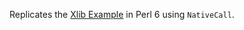 Replicates the [Xlib Example](https://en.wikipedia.org/wiki/Xlib#Example) in Perl 6 using `NativeCall`.

